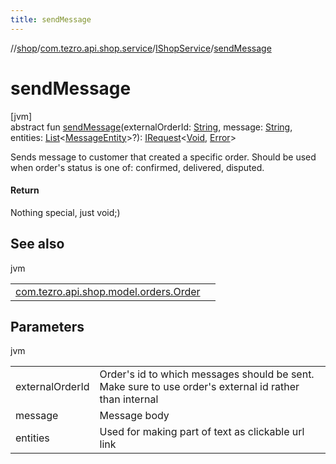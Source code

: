 ```yaml
---
title: sendMessage
---
```

//[shop](../../../index.html)/[com.tezro.api.shop.service](../index.html)/[IShopService](index.html)/[sendMessage](send-message.html)



# sendMessage



[jvm]\
abstract fun [sendMessage](send-message.html)(externalOrderId: [String](https://kotlinlang.org/api/latest/jvm/stdlib/kotlin/-string/index.html), message: [String](https://kotlinlang.org/api/latest/jvm/stdlib/kotlin/-string/index.html), entities: [List](https://kotlinlang.org/api/latest/jvm/stdlib/kotlin.collections/-list/index.html)&lt;[MessageEntity](../../com.tezro.api.shop.model.messages/-message-entity/index.html)&gt;?): [IRequest](../../com.tezro.api.shop.client.core.client.requests/-i-request/index.html)&lt;[Void](https://docs.oracle.com/javase/8/docs/api/java/lang/Void.html), [Error](../../com.tezro.api.shop.model.common/-error/index.html)&gt;



Sends message to customer that created a specific order. Should be used when order's status is one of: confirmed, delivered, disputed.



#### Return



Nothing special, just void;)



## See also


jvm

| | |
|---|---|
| [com.tezro.api.shop.model.orders.Order](../../com.tezro.api.shop.model.orders/-order/external-id.html) |  |



## Parameters


jvm

| | |
|---|---|
| externalOrderId | Order's id to which messages should be sent. Make sure to use order's external id rather than internal |
| message | Message body |
| entities | Used for making part of text as clickable url link |




